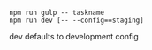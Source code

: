 ```
npm run gulp -- taskname
npm run dev [-- --config==staging]
```

dev defaults to development config